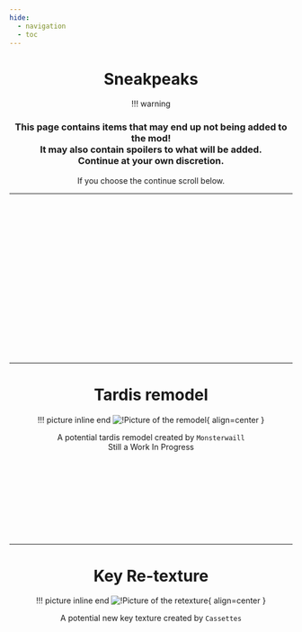 ```yaml
---
hide:
  - navigation
  - toc
---
```


<center>

# Sneakpeaks

!!! warning
    <h3>
    This page contains items that may end up not being added to the mod! <br>
    It may also contain spoilers to what will be added. <br>
    Continue at your own discretion.
    </h3>

If you choose the continue scroll below.

---
<br>
<br>
<br>
<br>
<br>
<br>
<br>
<br>
<br>
<br>
<br>
<br>
<br>
<br>
<br>
<br>

---

# Tardis remodel
!!! picture inline end
    ![!Picture of the remodel](https://imgur.com/qW2H61A.png){ align=center }

A potential tardis remodel created by `Monsterwaill`
<br>
Still a Work In Progress

<br>
<br>
<br>
<br>
<br>
<br>
<br>
<br>

---

# Key Re-texture
!!! picture inline end
    ![!Picture of the retexture](https://imgur.com/x5BggeS.png){ align=center }

A potential new key texture created by `Cassettes`

</center>
